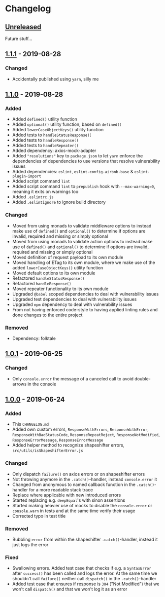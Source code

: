 # Changelog

## [Unreleased]
Future stuff...

## [1.1.1] - 2019-08-28
### Changed
- Accidentally published using `yarn`, silly me

## [1.1.0] - 2019-08-28
### Added
- Added `defined()` utility function
- Added `optional()` utility function, based on `defined()`
- Added `lowerCaseObjectKeys()` utility function
- Added tests to `handleStatusResponse()`
- Added tests to `handleResponse()`
- Added tests to `handleRepeater()`
- Added dependency: axios-mock-adapter
- Added `"resolutions"` key to `package.json` to let `yarn` enforce the dependencies of dependencies to use versions that resolve vulnerability issues
- Added dependencies: `eslint`, `eslint-config-airbnb-base` & `eslint-plugin-import`
- Added script command `lint`
- Added script command `lint` to `prepublish` hook with `--max-warning=0`, meaning it exits on warnings too
- Added `.eslintrc.js`
- Added `.eslintignore` to ignore build directory

### Changed
- Moved from using monads to validate middleware options to instead make use of `defined()` and `optional()` to determine if options are invalid, required and missing or simply optional
- Moved from using monads to validate action options to instead make use of `defined()` and `optional()` to determine if options are invalid, required and missing or simply optional
- Moved definition of request payload to its own module
- Moved handling of ETag to its own module, where we make use of the added `lowerCaseObjectKeys()` utility function
- Moved default options to its own module
- Refactored `handleStatusResponse()`
- Refactored `handleResponse()`
- Moved repeater functionality to its own module
- Upgraded `@babel` scoped dependencies to deal with vulnerability issues
- Upgraded test dependencies to deal with vulnerability issues
- Upgraded `npm` dependency to deal with vulnerability issues
- From not having enforced code-style to having applied linting rules and done changes to the entire project

### Removed
- Dependency: folktale

## [1.0.1] - 2019-06-25
### Changed
- Only `console.error` the message of a canceled call to avoid double-arrows in the console

## [1.0.0] - 2019-06-24
### Added
- This `CHANGELOG.md`
- Added own custom errors, `ResponseWithErrors`, `ResponseWithError`, `ResponseWithBadStatusCode`, `ResponseRepeatReject`, `ResponseNotModified`, `ResponseErrorMessage`, `ResponseErrorMessage`
- Added helper method to recognize shapeshifter errors, `src/utils/isShapeshifterError.js`

### Changed
- Only dispatch `failure()` on axios errors or on shapeshifter errors
- Not throwing anymore in the `.catch()`-handler, instead `console.error` it
- Changed from anonymous to named callback function in the `.catch()`-handler for a more readable stack trace
- Replace where applicable with new introduced errors
- Started replacing e.g. `deepEqual`'s with sinon assertions
- Started making heavier use of mocks to disable the `console.error` or `console.warn` in tests and at the same time verify their usage
- Corrected typo in test title

### Removed
- Bubbling `error` from within the shapeshifter `.catch()`-handler, instead it just logs the error

### Fixed
- Swallowing errors. Added test case that checks if e.g. a `SyntaxError` after `success()` has been called and logs the error. At the same time we shouldn't call `failure()` neither call `dispatch()` in the `.catch()`-handler
- Added test case that ensures if response is `304` ("Not Modified") that we won't call `dispatch()` and that we won't log it as an error

[Unreleased]: https://github.com/dawaa/redux-shapeshifter-middleware/compare/v1.1.1...head
[1.1.1]: https://github.com/dawaa/redux-shapeshifter-middleware/compare/v1.1.0...v1.1.1
[1.1.0]: https://github.com/dawaa/redux-shapeshifter-middleware/compare/v1.0.1...v1.1.0
[1.0.1]: https://github.com/dawaa/redux-shapeshifter-middleware/compare/v1.0.0...v1.0.1
[1.0.0]: https://github.com/dawaa/redux-shapeshifter-middleware/compare/v0.15.0...v1.0.0
